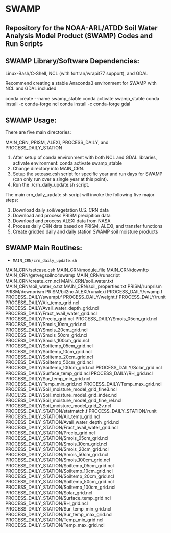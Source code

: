 # SWAMP
## Repository for the NOAA-ARL/ATDD Soil Water Analysis Model Product (SWAMP) Codes and Run Scripts

## SWAMP Library/Software Dependencies:

Linux-Bash/C-Shell, NCL (with fortran/wrapit77 support), and GDAL

Recommend creating a stable Anaconda3 environment for SWAMP with NCL and GDAL included

conda create --name swamp_stable
conda activate swamp_stable
conda install -c conda-forge ncl
conda install -c conda-forge gdal

## SWAMP Usage:

There are five main directories:

MAIN_CRN, PRISM, ALEXI, PROCESS_DAILY, and PROCESS_DAILY_STATION

1.  After setup of conda environment with both NCL and GDAL libraries, activate environment:  conda activate swamp_stable
2.  Change directory into MAIN_CRN.
3.  Setup the setcase.csh script for specific year and run days for SWAMP (can only run over a single year at this point).
4.  Run the ./crn_daily_update.sh script.

The main crn_daily_update.sh script will invoke the following five major steps:

1. Download daily soil/vegetation U.S. CRN data
2. Download and process PRISM precipition data
3. Download and process ALEXI data from NASA
4. Process daily CRN data based on PRISM, ALEXI, and transfer functions
5. Create gridded daily and daily station SWAMP soil moisture products 

## SWAMP Main Routines:

 - `MAIN_CRN/crn_daily_update.sh`

MAIN_CRN/setcase.csh
MAIN_CRN/module_file
MAIN_CRN/downftp
MAIN_CRN/getvegsoilnc4swamp
MAIN_CRN/runscript
MAIN_CRN/create_crn.ncl
MAIN_CRN/soil_water.txt
MAIN_CRN/soil_water_o.txt
MAIN_CRN/soil_properties.txt
PRISM/runprism
PRISM/downprism
PRISM/bil2nc
ALEXI/runalexi
PROCESS_DAILY/swamp.f
PROCESS_DAILY/swampi.f
PROCESS_DAILY/weight.f
PROCESS_DAILY/runit
PROCESS_DAILY/Air_temp_grid.ncl
PROCESS_DAILY/Avail_water_depth_grid.ncl
PROCESS_DAILY/Fract_avail_water_grid.ncl
PROCESS_DAILY/Precip_grid.ncl
PROCESS_DAILY/Smois_05cm_grid.ncl
PROCESS_DAILY/Smois_10cm_grid.ncl
PROCESS_DAILY/Smois_20cm_grid.ncl
PROCESS_DAILY/Smois_50cm_grid.ncl
PROCESS_DAILY/Smois_100cm_grid.ncl
PROCESS_DAILY/Soiltemp_05cm_grid.ncl
PROCESS_DAILY/Soiltemp_10cm_grid.ncl
PROCESS_DAILY/Soiltemp_20cm_grid.ncl
PROCESS_DAILY/Soiltemp_50cm_grid.ncl
PROCESS_DAILY/Soiltemp_100cm_grid.ncl
PROCESS_DAILY/Solar_grid.ncl
PROCESS_DAILY/Surface_temp_grid.ncl
PROCESS_DAILY/RH_grid.ncl
PROCESS_DAILY/Sur_temp_min_grid.ncl
PROCESS_DAILY/Temp_min_grid.ncl
PROCESS_DAILY/Temp_max_grid.ncl
PROCESS_DAILY/Soil_moisture_model_grid_fine3.ncl
PROCESS_DAILY/Soil_moisture_model_grid_index.ncl
PROCESS_DAILY/Soil_moisture_model_grid_fine_rel.ncl
PROCESS_DAILY/Soil_moisture_model_grid_2v.ncl
PROCESS_DAILY_STATION/statmatch.f
PROCESS_DAILY_STATION/runit
PROCESS_DAILY_STATION/Air_temp_grid.ncl
PROCESS_DAILY_STATION/Avail_water_depth_grid.ncl
PROCESS_DAILY_STATION/Fract_avail_water_grid.ncl
PROCESS_DAILY_STATION/Precip_grid.ncl
PROCESS_DAILY_STATION/Smois_05cm_grid.ncl
PROCESS_DAILY_STATION/Smois_10cm_grid.ncl
PROCESS_DAILY_STATION/Smois_20cm_grid.ncl
PROCESS_DAILY_STATION/Smois_50cm_grid.ncl
PROCESS_DAILY_STATION/Smois_100cm_grid.ncl
PROCESS_DAILY_STATION/Soiltemp_05cm_grid.ncl
PROCESS_DAILY_STATION/Soiltemp_10cm_grid.ncl
PROCESS_DAILY_STATION/Soiltemp_20cm_grid.ncl
PROCESS_DAILY_STATION/Soiltemp_50cm_grid.ncl
PROCESS_DAILY_STATION/Soiltemp_100cm_grid.ncl
PROCESS_DAILY_STATION/Solar_grid.ncl
PROCESS_DAILY_STATION/Surface_temp_grid.ncl
PROCESS_DAILY_STATION/RH_grid.ncl
PROCESS_DAILY_STATION/Sur_temp_min_grid.ncl
PROCESS_DAILY_STATION/Sur_temp_max_grid.ncl
PROCESS_DAILY_STATION/Temp_min_grid.ncl
PROCESS_DAILY_STATION/Temp_max_grid.ncl
